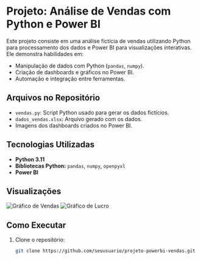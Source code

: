 # Projeto: Análise de Vendas com Python e Power BI

Este projeto consiste em uma análise fictícia de vendas utilizando Python para processamento dos dados e Power BI para visualizações interativas. Ele demonstra habilidades em:

- Manipulação de dados com Python (`pandas`, `numpy`).
- Criação de dashboards e gráficos no Power BI.
- Automação e integração entre ferramentas.

## Arquivos no Repositório
- `vendas.py`: Script Python usado para gerar os dados fictícios.
- `dados_vendas.xlsx`: Arquivo gerado com os dados.
- Imagens dos dashboards criados no Power BI.

## Tecnologias Utilizadas
- **Python 3.11**
- **Bibliotecas Python:** `pandas`, `numpy`, `openpyxl`
- **Power BI**

## Visualizações
![Gráfico de Vendas](grafico1.png)
![Gráfico de Lucro](grafico2.png)

## Como Executar
1. Clone o repositório:
   ```bash
   git clone https://github.com/seuusuario/projeto-powerbi-vendas.git
